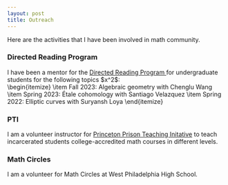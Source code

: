 ```yaml
---
layout: post
title: Outreach
---
```

<p style="text-align: left">
Here are the activities that I have been involved in math community.
</p>

### Directed Reading Program

<p style="text-align: left"> I have been a mentor for the <a href = "https://web.sas.upenn.edu/math-drp/"> Directed Reading Program </a> for undergraduate students for the following topics $x^2$:<br>
  \begin{itemize}
      \item Fall 2023: Algebraic geometry with Chenglu Wang 
      \item Spring 2023: Étale cohomology with Santiago Velazquez 
      \item Spring 2022: Elliptic curves with Suryansh Loya 
  \end{itemize}
</p>

### PTI
I am a volunteer instructor for <a href = "https://dof.princeton.edu/faculty-retiree-handbook/teaching-opportunities/prison-teaching-initiative">Princeton Prison Teaching Initative</a> to teach incarcerated students college-accredited math courses in different levels.  


### Math Circles

I am a volunteer for Math Circles at West Philadelphia High School.






